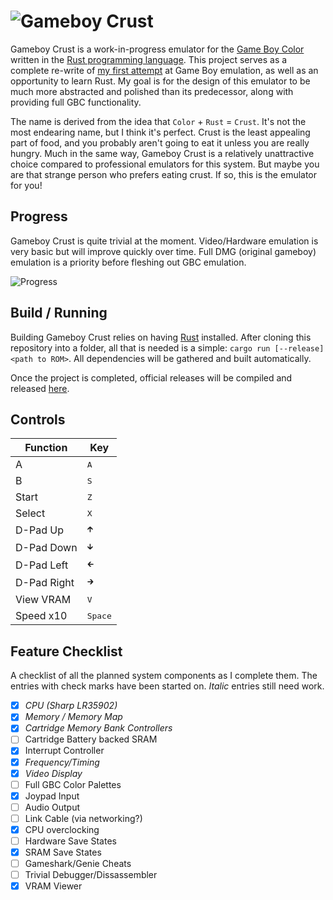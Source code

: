 # ![Gameboy Crust](https://i.imgur.com/Z1GJZMU.png)

Gameboy Crust is a work-in-progress emulator for the [Game Boy Color](https://en.wikipedia.org/wiki/Game_Boy_Color) written in the [Rust programming language](https://www.rust-lang.org/en-US/). This project serves as a complete re-write of [my first attempt](https://github.com/mattbruv/Gameboy-Emulator) at Game Boy emulation, as well as an opportunity to learn Rust. My goal is for the design of this emulator to be much more abstracted and polished than its predecessor, along with providing full GBC functionality.

The name is derived from the idea that `Color` + `Rust` = `Crust`. It's not the most endearing name, but I think it's perfect. Crust is the least appealing part of food, and you probably aren't going to eat it unless you are really hungry. Much in the same way, Gameboy Crust is a relatively unattractive choice compared to professional emulators for this system. But maybe you are that strange person who prefers eating crust. If so, this is the emulator for you!

## Progress

Gameboy Crust is quite trivial at the moment. Video/Hardware emulation is very basic but will improve quickly over time. Full DMG (original gameboy) emulation is a priority before fleshing out GBC emulation.

![Progress](https://i.imgur.com/3u0Y2ID.png)

## Build / Running

Building Gameboy Crust relies on having [Rust](https://www.rust-lang.org/en-US/install.html) installed. After cloning this repository into a folder, all that is needed is a simple: `cargo run [--release] <path to ROM>`. All dependencies will be gathered and built automatically.

Once the project is completed, official releases will be compiled and released [here](https://github.com/mattbruv/Gameboy-Crust/releases).

## Controls
| Function | Key |
| --- | --- |
| A | <kbd>A</kbd> |
| B | <kbd>S</kbd> |
| Start | <kbd>Z</kbd> |
| Select | <kbd>X</kbd> |
| D-Pad Up | <kbd>🡱</kbd> |
| D-Pad Down | <kbd>🡳</kbd> |
| D-Pad Left | <kbd>🡰</kbd> |
| D-Pad Right | <kbd>🡲</kbd> |
| View VRAM | <kbd>V</kbd> |
| Speed x10 | <kbd>Space</kbd> |

## Feature Checklist
A checklist of all the planned system components as I complete them. The entries with check marks have been started on. *Italic* entries still need work.

- [X] *CPU (Sharp LR35902)*
- [X] *Memory / Memory Map*
- [X] *Cartridge Memory Bank Controllers*
- [ ] Cartridge Battery backed SRAM
- [X] Interrupt Controller
- [X] *Frequency/Timing*
- [X] *Video Display*
- [ ] Full GBC Color Palettes
- [X] Joypad Input
- [ ] Audio Output
- [ ] Link Cable (via networking?)
- [X] CPU overclocking
- [ ] Hardware Save States
- [X] SRAM Save States
- [ ] Gameshark/Genie Cheats
- [ ] Trivial Debugger/Dissassembler
- [X] VRAM Viewer
